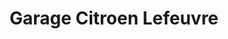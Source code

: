 ---
title: "Garage Citroen Lefeuvre"
url: /saint-meen-le-grand/garage-citroen-lefeuvre/
shop: Autowerkstatt
---